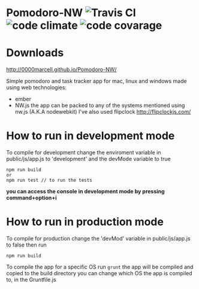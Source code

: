 # Pomodoro-NW   ![Travis CI](https://travis-ci.org/0000marcell/Pomodoro-NW.svg?branch=master "Travis CI")  ![code climate](https://codeclimate.com/github/0000marcell/Pomodoro-NW/badges/gpa.svg "code climate") ![code covarage](https://codeclimate.com/github/0000marcell/Pomodoro-NW/badges/coverage.svg "code covarage")

# Downloads

http://0000marcell.github.io/Pomodoro-NW/

Simple pomodoro and task tracker app for mac, linux and windows made using web technologies:
* ember
* NW.js
the app can be packed to any of the systems mentioned using nw.js (A.K.A nodewebkit) 
I've also used flipclock http://flipclockjs.com/

# How to run in development mode
To compile for development change the enviroment variable in public/js/app.js to 'development'
and the devMode variable to true
```
npm run build
or
npm run test // to run the tests
```
**you can access the console in development mode by pressing command+option+i**
# How to run in production mode

To compile for production change the 'devMod' variable in public/js/app.js to false 
then run 
```
npm run build
```
To compile the app for a specific OS run `grunt` the app will be compiled and copied to the build directory
you can change which OS the app is compiled to, in the Gruntfile.js
